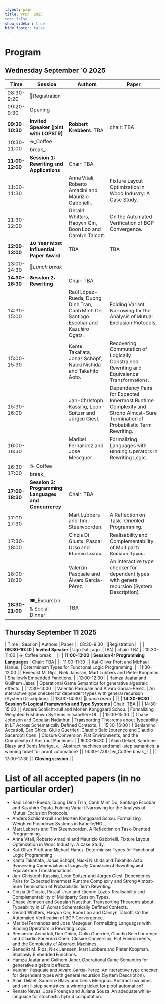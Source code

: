 ```yaml
---
layout: page
title: PPDP  2025
toc: false
show_sidebar: true
hide_footer: false
---
```


# Program 

## Wednesday September 10 2025

| Time | Session      | Authors | Paper |
| ----------- | ----------- | ----------- | ----------- |
| 08:30-9:20 | 📑Registration | | |
| 09:20-9:30 | Opening | | |
| **09:30-10:30** | **Invited Speaker (joint with LOPSTR)** | **Robbert Krebbers**. TBA  | chair: TBA |
| 10:30-11:00 | ☕️_Coffee break_ | | |
| **11:00-12:00** | **Session 1: Rewriting and Applications** | Chair: TBA | |
| 11:00-11:30 | | Anna Vitali, Roberto Amadini and Maurizio Gabbrielli. |  Fixture Layout Optimization in Wood Industry: A Case Study. |
| 11:30-12:00 | | Gerald Whitters, Haoyun Qin, Boon Loo and Carolyn Talcott. |  On the Automated Verification of BGP Convergence. |
| **12:00-13:00** | **10 Year Most Influential Paper Award** | TBA | TBA |
| 13:00-14:30 | 🥗_Lunch break_ | | |
| **14:30-16:30** | **Session 2: Rewriting** | Chair: TBA | |
| 14:30-15:00 | | Raúl López-Rueda, Duong Dinh Tran, Canh Minh Do, Santiago Escobar and Kazuhiro Ogata. | Folding Variant Narrowing for the Analysis of Mutual Exclusion Protocols. | 
| 15:00-15:30 | | Kanta Takahata, Jonas Schöpf, Naoki Nishida and Takahito Aoto. | Recovering Commutation of Logically Constrained Rewriting and Equivalence Transformations. |
| 15:30-16:00 | | Jan-Christoph Kassing, Leon Spitzer and Jürgen Giesl. |  Dependency Pairs for Expected Innermost Runtime Complexity and Strong Almost-Sure Termination of Probabilistic Term Rewriting. |
| 16:00-16:30 | | Maribel Fernandez and Jose Meseguer. |  Formalizing Languages with Binding Operators in Rewriting Logic. |
| 16:30-17:00 | ☕️_Coffee break_ | | |
| **17:00-18:30** | **Session 3: Programming Languages and Concurrency** | Chair: TBA | |
| 17:00-17:30 | | Mart Lubbers and Tim Steenvoorden. |  A Reflection on Task-Oriented Programming. |
| 17:30-18:00 | | Cinzia Di Giusto, Pascal Urso and Etienne Lozes. | Realisability and Complementability of Multiparty Session Types. | 
| 18:00-18:30 | | Valentin Pasquale and Álvaro García-Pérez. |  An interactive type checker for dependent types with general recursion (System Description). | 
| **18:30-21:00** | 🍽_Excursion & Social Dinner | TBA | |

## Thursday September 11 2025

| Time | Session      | Authors | Paper |
| 08:30-9:30 | 📑Registration | | |
| **09:30-10:30** | **Invited Speaker** | Ugo Dal Lago. (TBA) | chair: TBA |
| 10:30-11:00 | ☕️_Coffee break_ | | |
| **11:00-13:00** | **Session 4: Programming Languages** | Chair: TBA | |
| 11:00-11:30 | | Kai-Oliver Prott and Michael Hanus. |  Determinism Types for Functional Logic Programming. | 
| 11:30-12:00 | | Benedikt M. Rips, Niek Janssen, Mart Lubbers and Pieter Koopman. |  Shallowly Embedded Functions. | 
| 12:00-12:30 | | Hamza Jaafar and Guilhem Jaber. |  Operational Game Semantics for generative algebraic effects. | 
| 12:30-13:00 | | Valentin Pasquale and Álvaro García-Pérez. |  An interactive type checker for dependent types with general recursion (System Description). | 
| 13:00-14:30 | 🥗_Lunch break_ | | |
| **14:30-16:30** | **Session 5: Logical Frameworks and Type Systems** | Chair: TBA | |
| 14:30-15:00 | | Anders Schlichtkrull and Morten Konggaard Schou. |  Formalizing Weighted Pushdown Systems in Isabelle/HOL. | 
| 15:00-15:30 | | Chase Johnson and Gopalan Nadathur. |  Transporting Theorems about Typeability in LF Across Schematically Defined Contexts. | 
| 15:30-16:00 | | Beniamino Accattoli, Dan Ghica, Giulio Guerrieri, Claudio Belo Lourenço and Claudio Sacerdoti Coen. |  Closure Conversion, Flat Environments, and the Complexity of Abstract Machines. | 
| 16:00-16:30 | | Alain Delaet, Sandrine Blazy and Denis Merigoux. |  Abstract machines and small-step semantics: a winning ticket for proof automation? | 
| 16:30-17:00 | ☕️_Coffee break_ | | |
| 17:00-17:30 | | **Closing session** | | 

# List of all accepted papers (in no particular order)

- Raúl López-Rueda, Duong Dinh Tran, Canh Minh Do, Santiago Escobar and Kazuhiro Ogata. Folding Variant Narrowing for the Analysis of Mutual Exclusion Protocols.
- Anders Schlichtkrull and Morten Konggaard Schou. Formalizing Weighted Pushdown Systems in Isabelle/HOL.
- Mart Lubbers and Tim Steenvoorden. A Reflection on Task-Oriented Programming.
- Anna Vitali, Roberto Amadini and Maurizio Gabbrielli. Fixture Layout Optimization in Wood Industry: A Case Study.
- Kai-Oliver Prott and Michael Hanus. Determinism Types for Functional Logic Programming.
- Kanta Takahata, Jonas Schöpf, Naoki Nishida and Takahito Aoto. Recovering Commutation of Logically Constrained Rewriting and Equivalence Transformations.
- Jan-Christoph Kassing, Leon Spitzer and Jürgen Giesl. Dependency Pairs for Expected Innermost Runtime Complexity and Strong Almost-Sure Termination of Probabilistic Term Rewriting.
- Cinzia Di Giusto, Pascal Urso and Etienne Lozes. Realisability and Complementability of Multiparty Session Types.
- Chase Johnson and Gopalan Nadathur. Transporting Theorems about Typeability in LF Across Schematically Defined Contexts.
- Gerald Whitters, Haoyun Qin, Boon Loo and Carolyn Talcott. On the Automated Verification of BGP Convergence.
- Maribel Fernandez and Jose Meseguer. Formalizing Languages with Binding Operators in Rewriting Logic.
- Beniamino Accattoli, Dan Ghica, Giulio Guerrieri, Claudio Belo Lourenço and Claudio Sacerdoti Coen. Closure Conversion, Flat Environments, and the Complexity of Abstract Machines.
- Benedikt M. Rips, Niek Janssen, Mart Lubbers and Pieter Koopman. Shallowly Embedded Functions.
- Hamza Jaafar and Guilhem Jaber. Operational Game Semantics for generative algebraic effects.
- Valentin Pasquale and Álvaro García-Pérez. An interactive type checker for dependent types with general recursion (System Description).
- Alain Delaet, Sandrine Blazy and Denis Merigoux. Abstract machines and small-step semantics: a winning ticket for proof automation?
- Renato Neves, José Proença and Juliana Souza. An adequate while-language for stochastic hybrid computation.


